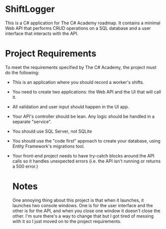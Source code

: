 # ShiftLogger

This is a C# application for The C# Academy roadmap. It contains a minimal Web API that performs CRUD operations on a SQL database and a user interface that interacts with the API.

# Project Requirements

To meet the requirements specified by The C# Academy, the project must do the following:
- This is an application where you should record a worker's shifts.
- You need to create two applications: the Web API and the UI that will call it.
- All validation and user input should happen in the UI app.
- Your API's controller should be lean. Any logic should be handled in a separate "service".
- You should use SQL Server, not SQLite
- You should use the "code first" approach to create your database, using Entity Framework's migrations tool.
- Your front-end project needs to have try-catch blocks around the API calls so it handles unexpected errors (i.e. the API isn't running or returns a 500 error.)

  # Notes
  One annoying thing about this project is that when it launches, it launches two console windows. One is for the user interface and the other is for the API, and when you close one window it doesn't close the other. I'm sure there's a way to change that but I got tired of messing with it so I just moved on to the project requirements.
